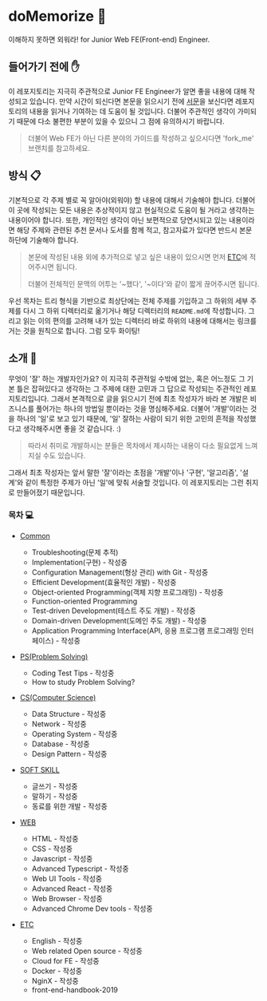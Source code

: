 # doMemorize 🧠

이해하지 못하면 외워라! for Junior Web FE(Front-end) Engineer.

## 들어가기 전에 ✋

이 레포지토리는 지극히 주관적으로 Junior FE Engineer가 알면 좋을 내용에 대해 작성되고 있습니다. 만약 시간이 되신다면 본문을 읽으시기 전에 [서문](INTRODUCTION.md)을 보신다면 레포지토리의 내용을 읽거나 기여하는 데 도움이 될 것입니다. 더불어 주관적인 생각이 가미되기 때문에 다소 불편한 부분이 있을 수 있으니 그 점에 유의하시기 바랍니다.

> 더불어 Web FE가 아닌 다른 분야의 가이드를 작성하고 싶으시다면 'fork_me' 브랜치를 참고하세요.

## 방식 📋

기본적으로 각 주제 별로 꼭 알아야(외워야) 할 내용에 대해서 기술해야 합니다. 더불어 이 곳에 작성되는 모든 내용은 추상적이지 않고 현실적으로 도움이 될 거라고 생각하는 내용이어야 합니다. 또한, 개인적인 생각이 아닌 보편적으로 당연시되고 있는 내용이라면 해당 주제와 관련된 추천 문서나 도서를 함께 적고, 참고자료가 있다면 반드시 본문 하단에 기술해야 합니다.

> 본문에 작성된 내용 외에 추가적으로 넣고 싶은 내용이 있으시면 먼저 [ETC](/ETC)에 적어주시면 됩니다.
>
> 더불어 전체적인 문맥의 어투는 '~했다', '~이다'와 같이 짧게 끊어주시면 됩니다.

우선 목차는 트리 형식을 기반으로 최상단에는 전체 주제를 기입하고 그 하위의 세부 주제를 다시 그 하위 디렉터리로 옮기거나 해당 디렉터리의 `README.md`에 작성합니다. 그리고 읽는 이의 편의를 고려해 내가 있는 디렉터리 바로 하위의 내용에 대해서는 링크를 거는 것을 원칙으로 합니다. 그럼 모두 화이팅!

## 소개 📓

무엇이 '잘' 하는 개발자인가요? 이 지극히 주관적일 수밖에 없는, 혹은 어느정도 그 기본 틀은 잡혀있다고 생각하는 그 주제에 대한 고민과 그 답으로 작성되는 주관적인 레포지토리입니다. 그래서 본격적으로 글을 읽으시기 전에 최초 작성자가 바라 본 개발은 비즈니스를 풀어가는 하나의 방법일 뿐이라는 것을 명심해주세요. 더불어 '개발'이라는 것을 하나의 '일'로 보고 있기 때문에, '일' 잘하는 사람이 되기 위한 고민의 흔적을 작성했다고 생각해주시면 좋을 것 같습니다. :)

> 따라서 취미로 개발하시는 분들은 목차에서 제시하는 내용이 다소 필요없게 느껴지실 수도 있습니다.

그래서 최초 작성자는 앞서 말한 '잘'이라는 초점을 '개발'이나 '구현', '알고리즘', '설계'와 같이 특정한 주제가 아닌 '일'에 맞춰 서술할 것입니다. 이 레포지토리는 그런 취지로 만들어졌기 때문입니다.

### 목차 💻

- [Common](COMMON/)

  - Troubleshooting(문제 추적)
  - Implementation(구현) - 작성중
  - Configuration Management(형상 관리) with Git - 작성중
  - Efficient Development(효율적인 개발) - 작성중
  - Object-oriented Programming(객체 지향 프로그래밍) - 작성중
  - Function-oriented Programming
  - Test-driven Development(테스트 주도 개발) - 작성중
  - Domain-driven Development(도메인 주도 개발) - 작성중
  - Application Programming Interface(API, 응용 프로그램 프로그래밍 인터페이스) - 작성중

- [PS(Problem Solving)](PS/)

  - Coding Test Tips - 작성중
  - How to study Problem Solving?

- [CS(Computer Science)](CS/)

  - Data Structure - 작성중
  - Network - 작성중
  - Operating System - 작성중
  - Database - 작성중
  - Design Pattern - 작성중

- [SOFT SKILL](SOFTSKILL/)

  - 글쓰기 - 작성중
  - 말하기 - 작성중
  - 동료를 위한 개발 - 작성중

- [WEB](WEB/)

  - HTML - 작성중
  - CSS - 작성중
  - Javascript - 작성중
  - Advanced Typescript - 작성중
  - Web UI Tools - 작성중
  - Advanced React - 작성중
  - Web Browser - 작성중
  - Advanced Chrome Dev tools - 작성중

- [ETC](ETC/)

  - English - 작성중
  - Web related Open source - 작성중
  - Cloud for FE - 작성중
  - Docker - 작성중
  - NginX - 작성중
  - front-end-handbook-2019
